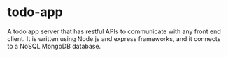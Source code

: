 # todo-app
A todo app server that has restful APIs to communicate with any front end client. It is written using Node.js and express frameworks, and it connects to a NoSQL MongoDB database.